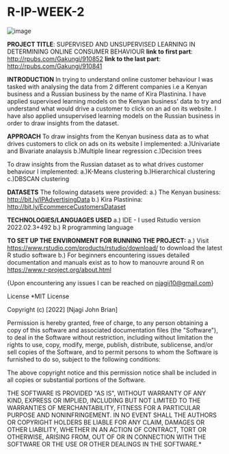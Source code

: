 # R-IP-WEEK-2

![image](https://user-images.githubusercontent.com/93122502/172062284-3fe3dbe3-4cef-4b1c-b8fa-0765cc1111b6.png)

**PROJECT TITLE**: SUPERVISED AND UNSUPERVISED LEARNING IN DETERMINING ONLINE CONSUMER BEHAVIOUR
**link to first part**: http://rpubs.com/Gakungi/910852
**link to the last part**: http://rpubs.com/Gakungi/910841

**INTRODUCTION**
In trying to understand online customer behaviour I was tasked with analysing the data from 2 different companies i.e a Kenyan business and a Russian business by the name of Kira Plastinina. I have applied supervised learning models on the Kenyan business' data to try and understand what would drive a customer to click on an ad on its website. I have also applied unsupervised learning models on the Russian business in order to draw insights from the dataset.


**APPROACH**
To draw insights from the Kenyan business data as to what drives customers to click on ads on its website I implemented:
a.)Univariate and Bivariate analaysis
b.)Multiple linear regression
c.)Decision trees

To draw insights from the Russian dataset as to what drives customer behaviour I implemented:
a.)K-Means clustering
b.)Hierarchical clustering
c.)DBSCAN clustering


**DATASETS**
The following datasets were provided:
a.) The Kenyan business: http://bit.ly/IPAdvertisingData
b.) Kira Plastinina: http://bit.ly/EcommerceCustomersDataset

**TECHNOLOGIES/LANGUAGES USED**
a.) IDE - I used Rstudio version 2022.02.3+492
b.) R programming language

**TO SET UP THE ENVIRONMENT FOR RUNNING THE PROJECT:**
a.) Visit https://www.rstudio.com/products/rstudio/download/ to download the latest R studio software
b.) For beginners encountering issues detailed documentation and manuals exist as to how to manouvre around R on https://www.r-project.org/about.html


{Upon encountering any issues I can be reached on njagij10@gmail.com}

License
*MIT License

Copyright (c) [2022] [Njagi John Brian]

Permission is hereby granted, free of charge, to any person obtaining a copy of this software and associated documentation files (the "Software"), to deal in the Software without restriction, including without limitation the rights to use, copy, modify, merge, publish, distribute, sublicense, and/or sell copies of the Software, and to permit persons to whom the Software is furnished to do so, subject to the following conditions:

The above copyright notice and this permission notice shall be included in all copies or substantial portions of the Software.

THE SOFTWARE IS PROVIDED "AS IS", WITHOUT WARRANTY OF ANY KIND, EXPRESS OR IMPLIED, INCLUDING BUT NOT LIMITED TO THE WARRANTIES OF MERCHANTABILITY, FITNESS FOR A PARTICULAR PURPOSE AND NONINFRINGEMENT. IN NO EVENT SHALL THE AUTHORS OR COPYRIGHT HOLDERS BE LIABLE FOR ANY CLAIM, DAMAGES OR OTHER LIABILITY, WHETHER IN AN ACTION OF CONTRACT, TORT OR OTHERWISE, ARISING FROM, OUT OF OR IN CONNECTION WITH THE SOFTWARE OR THE USE OR OTHER DEALINGS IN THE SOFTWARE.*
